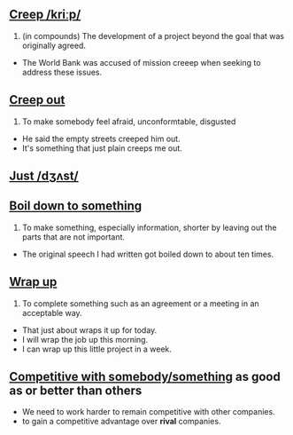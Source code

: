 ## [Creep /kriːp/](http://www.oxfordlearnersdictionaries.com/definition/english/creep_2)

1. (in compounds) The development of a project beyond the goal that was originally agreed.
  * The World Bank was accused of mission creeep when seeking to address these issues.

## [Creep out](http://www.oxfordlearnersdictionaries.com/definition/english/creep-out)
1. To make somebody feel afraid, unconformtable, disgusted
  * He said the empty streets creeped him out.
  * It's something that just plain creeps me out.
  
## [Just /dʒʌst/](http://www.oxfordlearnersdictionaries.com/definition/english/just_1)

## [Boil down to something](http://www.oxfordlearnersdictionaries.com/definition/english/boil-down)
1. To make something, especially information, shorter by leaving out the parts that are not important.
  * The original speech I had written got boiled down to about ten times. 
  
## [Wrap up](http://www.oxfordlearnersdictionaries.com/definition/english/wrap-up?q=wrap+up)
1. To complete something such as an agreement or a meeting in an acceptable way.
  * That just about wraps it up for today.
  * I will wrap the job up this morning.
  * I can wrap up this little project in a week.

## [Competitive with somebody/something](http://www.oxfordlearnersdictionaries.com/definition/english/competitive?q=competitive) as good as or better than others
  * We need to work harder to remain competitive with other companies.
  * to gain a competitive advantage over **rival** companies.
